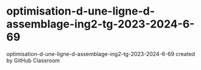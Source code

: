 # optimisation-d-une-ligne-d-assemblage-ing2-tg-2023-2024-6-69
optimisation-d-une-ligne-d-assemblage-ing2-tg-2023-2024-6-69 created by GitHub Classroom
